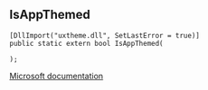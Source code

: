 ## IsAppThemed

```
[DllImport("uxtheme.dll", SetLastError = true)]
public static extern bool IsAppThemed(
   
);
```

[Microsoft documentation](https://docs.microsoft.com/en-us/windows/win32/api/uxtheme/nf-uxtheme-isappthemed)
